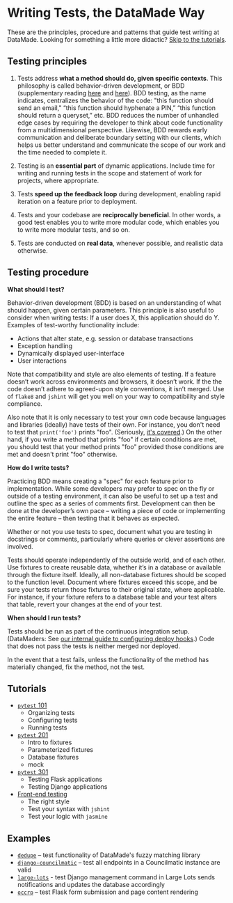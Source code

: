 # Writing Tests, the DataMade Way

These are the principles, procedure and patterns that guide test writing at DataMade. Looking for something a little more didactic? [Skip to the tutorials](#tutorials).

## Testing principles

1. Tests address **what a method should do, given specific contexts**. This philosophy is called behavior-driven development, or BDD (supplementary reading [here](https://dannorth.net/introducing-bdd/) and [here](https://www.toptal.com/freelance/your-boss-won-t-appreciate-tdd-try-bdd)). BDD testing, as the name indicates, centralizes the behavior of the code: "this function should send an email," “this function should hyphenate a PIN,” “this function should return a queryset,” etc. BDD reduces the number of unhandled edge cases by requiring the developer to think about code functionality from a multidimensional perspective. Likewise, BDD rewards early communication and deliberate boundary setting with our clients, which helps us better understand and communicate the scope of our work and the time needed to complete it.

2. Testing is an **essential part** of dynamic applications. Include time for writing and running tests in the scope and statement of work for projects, where appropriate.

3. Tests **speed up the feedback loop** during development, enabling rapid iteration on a feature prior to deployment.

4. Tests and your codebase are **reciprocally beneficial**. In other words, a good test enables you to write more modular code, which enables you to write more modular tests, and so on.

5. Tests are conducted on **real data**, whenever possible, and realistic data otherwise.

## Testing procedure

**What should I test?**

Behavior-driven development (BDD) is based on an understanding of what should happen, given certain parameters. This principle is also useful to consider when writing tests: If a user does X, this application should do Y. Examples of test-worthy functionality include:

* Actions that alter state, e.g. session or database transactions
* Exception handling
* Dynamically displayed user-interface
* User interactions

Note that compatibility and style are also elements of testing. If a feature doesn’t work across environments and browsers, it doesn’t work. If the the code doesn’t adhere to agreed-upon style conventions, it isn’t merged. Use of `flake8` and `jshint` will get you well on your way to compatibility and style compliance.

Also note that it is only necessary to test your own code because languages and libraries (ideally) have tests of their own. For instance, you don't need to test that `print('foo')` prints "foo". (Seriously, [it's covered](https://github.com/python/cpython/blob/6f0eb93183519024cb360162bdd81b9faec97ba6/Lib/test/test_print.py).) On the other hand, if you write a method that prints "foo" if certain conditions are met, you should test that your method prints "foo" provided those conditions are met and doesn't print "foo" otherwise.

**How do I write tests?**

Practicing BDD means creating a "spec" for each feature prior to implementation. While some developers may prefer to spec on the fly or outside of a testing environment, it can also be useful to set up a test and outline the spec as a series of comments first. Development can then be done at the developer’s own pace – writing a piece of code or implementing the entire feature – then testing that it behaves as expected.

Whether or not you use tests to spec, document what you are testing in docstrings or comments, particularly where queries or clever assertions are involved.

Tests should operate independently of the outside world, and of each other. Use fixtures to create reusable data, whether it’s in a database or available through the fixture itself. Ideally, all non-database fixtures should be scoped to the function level. Document where fixtures exceed this scope, and be sure your tests return those fixtures to their original state, where applicable. For instance, if your fixture refers to a database table and your test alters that table, revert your changes at the end of your test.

**When should I run tests?**

Tests should be run as part of the continuous integration setup. (DataMaders: See [our internal guide to configuring deploy hooks](https://github.com/datamade/deploy-a-site/blob/master/Setup-deployment-hook.md#setup-codedeploy-hook-for-github--travis-ci).) Code that does not pass the tests is neither merged nor deployed.

In the event that a test fails, unless the functionality of the method has materially changed, fix the method, not the test.

## Tutorials

* [`pytest` 101](/intro-to-python-testing.md)
  * Organizing tests
  * Configuring tests
  * Running tests
* [`pytest` 201](/intermediate-python-testing.md)
  * Intro to fixtures
  * Parameterized fixtures
  * Database fixtures
  * mock
* [`pytest` 301](/framework-specific-patterns.md)
  * Testing Flask applications
  * Testing Django applications
* [Front-end testing](/intro-to-javascript-testing.md)
  * The right style
  * Test your syntax with `jshint`
  * Test your logic with `jasmine`

## Examples

* [`dedupe`](https://github.com/dedupeio/dedupe) – test functionality of DataMade's fuzzy matching library
* [`django-councilmatic`](https://github.com/datamade/django-councilmatic/blob/master/councilmatic_core/tests.py) – test all endpoints in a Councilmatic instance are valid
* [`large-lots`](https://github.com/datamade/large-lots/tree/master/lots_admin/tests) - test Django management command in Large Lots sends notifications and updates the database accordingly
* [`occrp`](https://github.com/datamade/occrp-timeline-tool/tree/master/tests) – test Flask form submission and page content rendering
